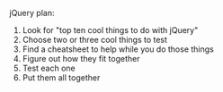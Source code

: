 jQuery plan:
1) Look for "top ten cool things to do with jQuery"
2) Choose two or three cool things to test
3) Find a cheatsheet to help while you do those things
4) Figure out how they fit together
5) Test each one
6) Put them all together